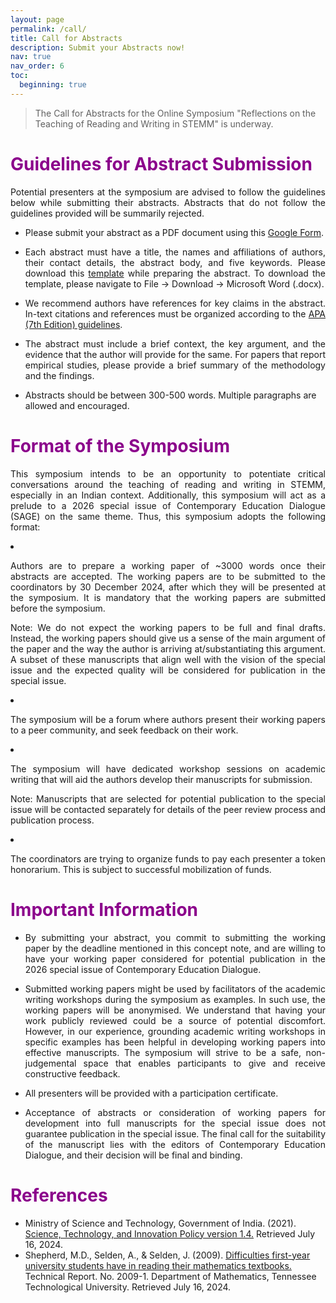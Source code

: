 ```yaml
---
layout: page
permalink: /call/
title: Call for Abstracts
description: Submit your Abstracts now!
nav: true
nav_order: 6
toc:
  beginning: true
---
```


>The Call for Abstracts for the Online Symposium "Reflections on the Teaching of Reading and Writing in STEMM" is underway.

<h1 class="post-title" style="color:DarkMagenta;"><b>Guidelines for Abstract Submission</b></h1>

<p align="justify">Potential presenters at the symposium are advised to follow the guidelines below while submitting their abstracts. Abstracts that do not follow the guidelines provided will be summarily rejected.</p>

<ul>
<li> Please submit your abstract as a PDF document using this <a href="https://forms.gle/TRG6sBLdEkyAL56E8" target="_blank">Google Form</a>.</li>

<li><p align="justify">Each abstract must have a title, the names and affiliations of authors, their contact details, the abstract body, and five keywords. Please download this <a href="https://docs.google.com/document/d/1kzvgc1P2Id_4b5_bvNzSsvjvyzYejDeQILXRncgZlHY/edit" target="_blank">template</a> while preparing the abstract. To download the template, please navigate to File → Download → Microsoft Word (.docx).</p></li>

<li><p align="justify">We recommend authors have references for key claims in the abstract. In-text citations and references must be organized according to the <a href="https://owl.purdue.edu/owl/research_and_citation/apa_style/apa_formatting_and_style_guide/reference_list_basic_rules.html" target="_blank">APA (7th Edition) guidelines</a>.</p></li>

<li><p align="justify">The abstract must include a brief context, the key argument, and the evidence that the author will provide for the same. For papers that report empirical studies, please provide a brief summary of the methodology and the findings.</p></li>

<li>Abstracts should be between 300-500 words. Multiple paragraphs are allowed and encouraged.</li>
</ul>

 <h1 class="post-title" style="color:DarkMagenta;"><b>Format of the Symposium</b></h1>


<p align="justify">This symposium intends to be an opportunity to potentiate critical conversations around the teaching of reading and writing in STEMM, especially in an Indian context. Additionally, this symposium will act as a prelude to a 2026 special issue of Contemporary Education Dialogue (SAGE) on the same theme. Thus, this symposium adopts the following format:</p>

<li><p align="justify">Authors are to prepare a working paper of ~3000 words once their abstracts are accepted. The working papers are to be submitted to the coordinators by 30 December 2024, after which they will be presented at the symposium. It is mandatory that the working papers are submitted before the symposium.</p>

<p align="justify">Note: We do not expect the working papers to be full and final drafts. Instead, the working papers should give us a sense of the main argument of the paper and the way the author is arriving at/substantiating this argument. A subset of these manuscripts that align well with the vision of the special issue and the expected quality will be considered for publication in the special issue.</p></li>

<li> <p align="justify">The symposium will be a forum where authors present their working papers to a peer community, and seek feedback on their work.</p></li>

<li> <p align="justify">The symposium will have dedicated workshop sessions on academic writing that will aid the authors develop their manuscripts for submission.</p>

<p align="justify">Note: Manuscripts that are selected for potential publication to the special issue will be contacted separately for details of the peer review process and publication process.</p></li>

<li> <p align="justify">The coordinators are trying to organize funds to pay each presenter a token honorarium. This is subject to successful mobilization of funds.</p></li>


<h1 class="post-title" style="color:DarkMagenta;"><b>Important Information</b></h1>

<ul>
<li> <p align="justify">By submitting your abstract, you commit to submitting the working paper by the deadline mentioned in this concept note, and are willing to have your working paper considered for potential publication in the 2026 special issue of Contemporary Education Dialogue.</p></li>

<li> <p align="justify">Submitted working papers might be used by facilitators of the academic writing workshops during the symposium as examples. In such use, the working papers will be anonymised. We understand that having your work publicly reviewed could be a source of potential discomfort. However, in our experience, grounding academic writing workshops in specific examples has been helpful in developing working papers into effective manuscripts. The symposium will strive to be a safe, non-judgemental space that enables participants to give and receive constructive feedback.</p></li>

<li> <p align="justify">All presenters will be provided with a participation certificate.</p></li>

<li> <p align="justify">Acceptance of abstracts or consideration of working papers for development into full manuscripts for the special issue does not guarantee publication in the special issue. The final call for the suitability of the manuscript lies with the editors of Contemporary Education Dialogue, and their decision will be final and binding.</p></li>
</ul>

 <h1 class="post-title" style="color:DarkMagenta;"><b>References</b></h1>

<ul>
<li>Ministry of Science and Technology, Government of India. (2021). <a href="https://dst.gov.in/sites/default/files/STIP_Doc_1.4_Dec2020.pdf" target="_blank">Science, Technology, and Innovation Policy version 1.4.</a> Retrieved July 16, 2024.</li>

<li>Shepherd, M.D., Selden, A., & Selden, J. (2009). <a href="https://files.eric.ed.gov/fulltext/ED518599.pdf" target="_blank">Difficulties first-year university students have in reading their mathematics textbooks.</a> Technical Report. No. 2009-1. Department of Mathematics, Tennessee Technological University. Retrieved July 16, 2024.</li>
</ul>


